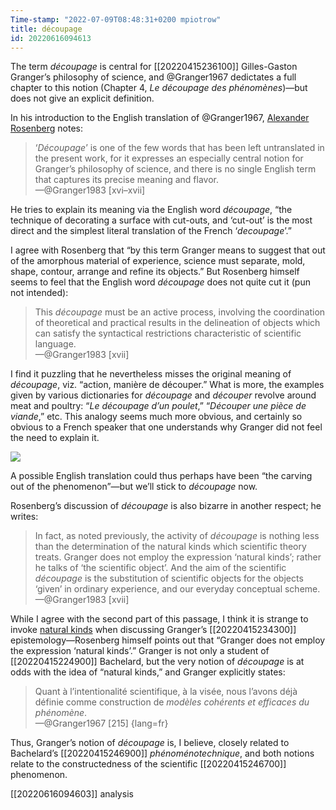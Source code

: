 ```yaml
---
Time-stamp: "2022-07-09T08:48:31+0200 mpiotrow"
title: découpage
id: 20220616094613
---
```


The term *découpage* is central for [[20220415236100]] Gilles-Gaston Granger’s philosophy of science, and @Granger1967 dedictates a full chapter to this notion (Chapter 4, *Le découpage des phénomènes*)—but does not give an explicit definition.

In his introduction to the English translation of @Granger1967, [Alexander Rosenberg](https://en.wikipedia.org/wiki/Alexander_Rosenberg) notes:

> ‘*Découpage*’ is one of the few words that has been left untranslated in the present work, for it expresses an especially central notion for Granger’s philosophy of science, and there is no single English term that captures its precise meaning and flavor.  
—@Granger1983 [xvi–xvii]

He tries to explain its meaning via the English word *découpage*, “the technique of decorating a surface with cut-outs, and ‘cut-out’ is the most direct and the simplest literal translation of the French ‘*decoupage*’.”

I agree with Rosenberg that “by this term Granger means to suggest that out of the amorphous material of experience, science must separate, mold, shape, contour, arrange and refine its objects.”  But Rosenberg himself seems to feel that the English word *découpage* does not quite cut it (pun not intended):

> This *découpage* must be an active process, involving the coordination of theoretical and practical results in the delineation of objects which can satisfy the syntactical restrictions characteristic of scientific language.  
—@Granger1983 [xvii]

I find it puzzling that he nevertheless misses the original meaning of *découpage*, viz. “action, manière de découper.”  What is more, the examples given by various dictionaries for *découpage* and *découper* revolve around meat and poultry: “*Le découpage d’un poulet*,” “*Découper une pièce de viande*,” etc.  This analogy seems much more obvious, and certainly so obvious to a French speaker that one understands why Granger did not feel the need to explain it.

![](http://www.boucherie-cornedor.fr/media/images/upload/boucherie/boeuf.png)

A possible English translation could thus perhaps have been “the carving out of the phenomenon”—but we’ll stick to *découpage* now.

Rosenberg’s discussion of *découpage* is also bizarre in another respect; he writes:

> In fact, as noted previously, the activity of *découpage* is nothing less than the determination of the natural kinds which scientific theory treats.  Granger does not employ the expression ‘natural kinds’; rather he talks of ‘the scientific object’.  And the aim of the scientific *découpage* is the substitution of scientific objects for the objects ‘given’ in ordinary experience, and our everyday conceptual scheme.  
—@Granger1983 [xvii]

While I agree with the second part of this passage, I think it is strange to invoke [natural kinds](https://plato.stanford.edu/entries/natural-kinds/) when discussing Granger’s [[20220415234300]] epistemology—Rosenberg himself points out that “Granger does not employ the expression ‘natural kinds’.”  Granger is not only a student of [[20220415224900]] Bachelard, but the very notion of *découpage* is at odds with the idea of “natural kinds,” and Granger explicitly states:

> Quant à l’intentionalité scientifique, à la visée, nous l’avons déjà définie comme construction de *modèles cohérents et efficaces du phénomène*.  
—@Granger1967 [215]
{lang=fr}

Thus, Granger’s notion of *découpage* is, I believe, closely related to Bachelard’s [[20220415246900]] *phénoménotechnique*, and both notions relate to the constructedness of the scientific [[20220415246700]] phenomenon.


[[20220616094603]] analysis


